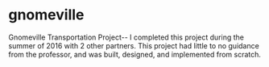# gnomeville
Gnomeville Transportation Project-- I completed this project during the summer of 2016 with 2 other partners. This project had little to no guidance from the professor, and was built, designed, and implemented from scratch.
